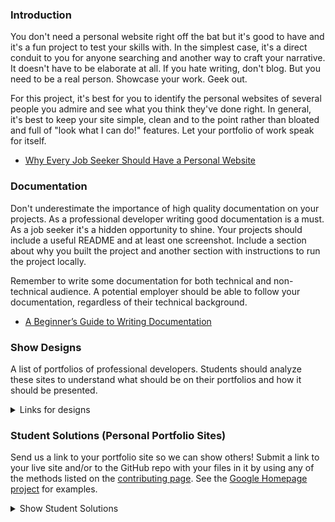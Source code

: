 ### Introduction

You don't need a personal website right off the bat but it's good to have and it's a fun project to test your skills with.  In the simplest case, it's a direct conduit to you for anyone searching and another way to craft your narrative.  It doesn't have to be elaborate at all.  If you hate writing, don't blog.  But you need to be a real person.  Showcase your work.  Geek out.

For this project, it's best for you to identify the personal websites of several people you admire and see what you think they've done right.  In general, it's best to keep your site simple, clean and to the point rather than bloated and full of "look what I can do!" features.  Let your portfolio of work speak for itself.

* [Why Every Job Seeker Should Have a Personal Website](http://www.forbes.com/sites/jacquelynsmith/2013/04/26/why-every-job-seeker-should-have-a-personal-website-and-what-it-should-include/)

### Documentation

Don't underestimate the importance of high quality documentation on your projects.  As a professional developer writing good documentation is a must.  As a job seeker it's a hidden opportunity to shine.  Your projects should include a useful README and at least one screenshot.  Include a section about why you built the project and another section with instructions to run the project locally.

Remember to write some documentation for both technical and non-technical audience.  A potential employer should be able to follow your documentation, regardless of their technical background.

* [A Beginner’s Guide to Writing Documentation](http://www.writethedocs.org/guide/writing/beginners-guide-to-docs/)

### Show Designs
A list of portfolios of professional developers. Students should analyze these sites to understand what should be on their portfolios and how it should be presented.

<details markdown="block">
  <summary> Links for designs </summary>

  * [Stratis Bakas](https://stratisbakas.com/)
  * [Matt Farley](https://mattfarley.ca/)
  * [Dejan Markovic](https://www.dejan.works/)
  * [Rafael Caferati](https://caferati.me/)
  * [Ian Lunn](https://ianlunn.co.uk/)
  * [Ben Adam](https://benadam.me/)
  * [Seb Kay](https://sebkay.com/)
  * [Jonny MacEachern](https://jonny.me/)
  * [Jack Jeznach](https://jacekjeznach.com/)
  * [Matthew Talebi](https://oneux.co/)
  * [Andriy Chemerynskiy](https://andrewchmr.com/)
  * [Chris Ota's Portfolio](https://www.otadesigns.com/)
  * [Pierre Nel](https://pierre.io/)
  * [Adrien Laurent's Portfolio](https://adrienlaurent.fr/)
  * [Thomas' Portfolio](https://www.thomasbosc.com)
  * [Timmy O’Mahony](https://timmyomahony.com/)
  * [Elliot's Portfolio](https://elliotcondon.com/)
  * [James Warner](https://jmswrnr.com/)
  * [Tiago Sá's Portfolio](https://i-am-tiago.com/)
  * [Patrick David](https://bepatrickdavid.com/)
  * [Luis Krötz](https://luiskr.com/)
  * [Leonid Kostetckyi](https://lk.emotion-agency.com/)
  * [Alex Madeira](https://www.alexmadeira.com.br/)
</details>


### Student Solutions (Personal Portfolio Sites)
Send us a link to your portfolio site so we can show others! Submit a link to your live site and/or to the GitHub repo with your files in it by using any of the methods listed on the [contributing page](http://github.com/TheOdinProject/curriculum/blob/master/contributing.md).  See the [Google Homepage project](/courses/web-development-101/lessons/html-css) for examples.

<details markdown="block">
  <summary> Show Student Solutions </summary>

* Add your solution below this line!
* [Sher's Portfolio Solution](https://github.com/sher-s7/portfolio) - [View in Browser](https://shers.dev/)
* [Andres Ruiz's Solution](https://github.com/Andrsrz/andrsrz.github.io) - [View in Browser](https://andrsrz.github.io/)
* [Zakariye Yusuf's Solution - Live website](https://zakariyeyusuf.com)
* [Hammad Ahmed's solution](https://github.com/shammadahmed/shammadahmed.github.io) - [View in Browser](https://shammadahmed.github.io/)
* [rvalentin1010's solution](https://github.com/rvalentin1010/rvalentin1010.github.io) - [View in Browser](https://rvalentin1010.github.io/)
* [thghall's solution](https://github.com/theghall/portfolio) - [View in Browser](https://theghall.github.io/portfolio/)
* [David Chapman's solution - Source Code](https://github.com/davidchappy/wp-portfoliosite) - [Live website](http://portfolio.dachapman.com/)
* [Dennis Cope's solution - Live website](https://coped.dev/)
* [Eric Gonzalez solution - Source Code](https://github.com/Twinpair/Personal-Website) - [Live website](https://www.eric-gonzalez.com/)
* [Jonathan Yiv's solution Source Code](https://github.com/JonathanYiv/jonathanyiv.github.io) - [Live website](https://jonathanyiv.github.io)
* [Brian Kang's solution - Source Code](https://github.com/bhkangw/PersonalPortfolio) - [Live website](https://www.briankang.co/)
* [Javier Machin's solution - Live website](https://www.javiermachin.com/)
* [Tommy's solution - Live website](https://tommyhoang.com)
* [Scott Huang's solution - Source Code](https://github.com/scotth527/gatsby_blog) - [Live website](https://www.huangscott.com)
* [Krzysztof Sordyl's solution - Source Code](https://github.com/Verthon/portfolio) - [Live website](https://sordyl.me)
* [Brian Monaccio's Portfolio](https://brian-monaccio.netlify.app/) - [GitHub Repo](https://github.com/learnsometing/portfolio)
* [Salvador Villalon's Solution](https://github.com/salvillalon45/salvillalon45.github.io) - [View in Browser](https://salvillalon45.github.io/)
* [Braxton Lemmon's Solution](https://github.com/braxtonlemmon/portfolio) - [View in Browser](https://www.braxtonlemmon.com/)
* [Ahmad Ali's Solution - Live website](https://www.ahmad-ali.co.uk/)
* [barrysweeney's Solution -Source Code](https://github.com/barrysweeney/personal-site) - [Live website](https://www.barrysweeney.com/)
* [Tim Kelly's Solution - Source Code](https://github.com/timkellytk) - [Live website](https://timkelly.dev/)
</details>
